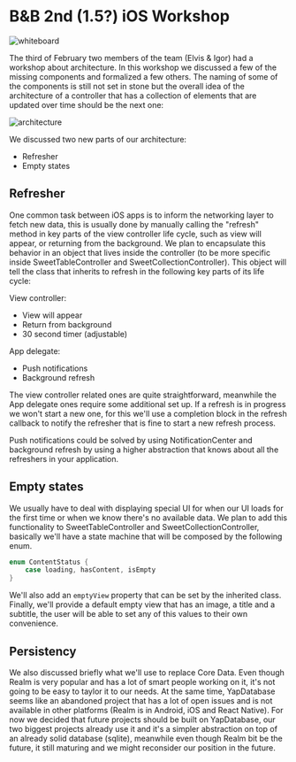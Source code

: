 # B&B 2nd (1.5?) iOS Workshop

![whiteboard](https://raw.githubusercontent.com/bakkenbaeck/iOS-playbook/master/workshops/images/w2-whiteboard.jpg)

The third of February two members of the team (Elvis & Igor) had a workshop about architecture. In this workshop we discussed a few of the missing components and formalized a few others. The naming of some of the components is still not set in stone but the overall idea of the architecture of a controller that has a collection of elements that are updated over time should be the next one:

![architecture](https://raw.githubusercontent.com/bakkenbaeck/iOS-playbook/feature/2nd-workshop/workshops/images/w2-architecture.png)

We discussed two new parts of our architecture:
- Refresher
- Empty states

## Refresher

One common task between iOS apps is to inform the networking layer to fetch new data, this is usually done by manually calling the "refresh" method in key parts of the view controller life cycle, such as view will appear, or returning from the background. We plan to encapsulate this behavior in an object that lives inside the controller (to be more specific inside SweetTableController and SweetCollectionController). This object will tell the class that inherits to refresh in the following key parts of its life cycle:

View controller:
- View will appear
- Return from background
- 30 second timer (adjustable)

App delegate:
- Push notifications
- Background refresh

The view controller related ones are quite straightforward, meanwhile the App delegate ones require some additional set up. If a refresh is in progress we won't start a new one, for this we'll use a completion block in the refresh callback to notify the refresher that is fine to start a new refresh process.

Push notifications could be solved by using NotificationCenter and background refresh by using a higher abstraction that knows about all the refreshers in your application.

## Empty states

We usually have to deal with displaying special UI for when our UI loads for the first time or when we know there's no available data. We plan to add this functionality to SweetTableController and SweetCollectionController, basically we'll have a state machine that will be composed by the following enum.

```swift
enum ContentStatus {
    case loading, hasContent, isEmpty
}
```

We'll also add an `emptyView` property that can be set by the inherited class. Finally, we'll provide a default empty view that has an image, a title and a subtitle, the user will be able to set any of this values to their own convenience.

## Persistency

We also discussed briefly what we'll use to replace Core Data. Even though Realm is very popular and has a lot of smart people working on it, it's not going to be easy to taylor it to our needs. At the same time, YapDatabase seems like an abandoned project that has a lot of open issues and is not available in other platforms (Realm is in Android, iOS and React Native). For now we decided that future projects should be built on YapDatabase, our two biggest projects already use it and it's a simpler abstraction on top of an already solid database (sqlite), meanwhile even though Realm bit be the future, it still maturing and we might reconsider our position in the future.
